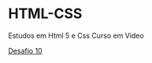 # HTML-CSS
 Estudos em Html 5 e Css Curso em Video

<a href= "https://leonardo-de-castro.github.io/HTML-CSS/EXERCICIOS/desafio10-02/desfiooriinal.html"> Desafio 10
 

